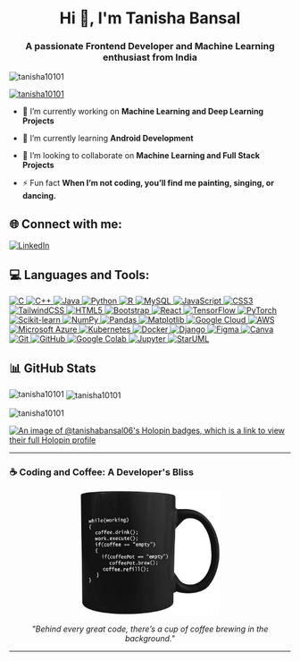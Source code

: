 <h1 align="center">Hi 👋, I'm Tanisha Bansal</h1>
<h3 align="center">A passionate Frontend Developer and Machine Learning enthusiast from India</h3>

<p align="left"> <img src="https://komarev.com/ghpvc/?username=tanisha10101&label=Profile%20views&color=0e75b6&style=flat" alt="tanisha10101" /> </p>

<p align="left"> <a href="https://github.com/ryo-ma/github-profile-trophy"><img src="https://github-profile-trophy.vercel.app/?username=tanisha10101" alt="tanisha10101" /></a> </p>

- 🔭 I’m currently working on **Machine Learning and Deep Learning Projects**

- 🌱 I’m currently learning **Android Development**

- 👯 I’m looking to collaborate on **Machine Learning and Full Stack Projects**

- ⚡ Fun fact **When I’m not coding, you’ll find me painting, singing, or dancing.**



## 🌐 Connect with me:
[![LinkedIn](https://img.shields.io/badge/LinkedIn-%230077B5.svg?style=for-the-badge&logo=linkedin&logoColor=white)](https://www.linkedin.com/in/tanisha-bansal-7869a6255/)



## 💻  Languages and Tools:
<p align="left">
  <a href="https://www.cprogramming.com/" target="_blank" rel="noreferrer">
    <img src="https://img.shields.io/badge/c-%2300599C.svg?style=for-the-badge&logo=c&logoColor=white" alt="C" />
  </a>
  <a href="https://isocpp.org/" target="_blank" rel="noreferrer">
    <img src="https://img.shields.io/badge/c++-%2300599C.svg?style=for-the-badge&logo=c%2B%2B&logoColor=white" alt="C++" />
  </a>
  <a href="https://www.java.com" target="_blank" rel="noreferrer">
    <img src="https://img.shields.io/badge/Java-%23ED8B00.svg?style=for-the-badge&logo=java&logoColor=white" alt="Java" />
  </a>
  <a href="https://www.python.org" target="_blank" rel="noreferrer">
    <img src="https://img.shields.io/badge/python-3670A0?style=for-the-badge&logo=python&logoColor=ffdd54" alt="Python" />
  </a>
  <a href="https://www.r-project.org/" target="_blank" rel="noreferrer">
    <img src="https://img.shields.io/badge/R-%23276DC3.svg?style=for-the-badge&logo=r&logoColor=white" alt="R" />
  </a>
  <a href="https://www.mysql.com/" target="_blank" rel="noreferrer">
    <img src="https://img.shields.io/badge/mysql-%2300f.svg?style=for-the-badge&logo=mysql&logoColor=white" alt="MySQL" />
  </a>
  <a href="https://www.javascript.com/" target="_blank" rel="noreferrer">
    <img src="https://img.shields.io/badge/javascript-%23323330.svg?style=for-the-badge&logo=javascript&logoColor=%23F7DF1E" alt="JavaScript" />
  </a>
  <a href="https://developer.mozilla.org/en-US/docs/Web/CSS" target="_blank" rel="noreferrer">
    <img src="https://img.shields.io/badge/css3-%231572B6.svg?style=for-the-badge&logo=css3&logoColor=white" alt="CSS3" />
  </a>
  <a href="https://tailwindcss.com/" target="_blank" rel="noreferrer">
    <img src="https://img.shields.io/badge/TailwindCSS-%2338B2AC.svg?style=for-the-badge&logo=tailwind-css&logoColor=white" alt="TailwindCSS" />
  </a>
  <a href="https://developer.mozilla.org/en-US/docs/Web/HTML" target="_blank" rel="noreferrer">
    <img src="https://img.shields.io/badge/html5-%23E34F26.svg?style=for-the-badge&logo=html5&logoColor=white" alt="HTML5" />
  </a>
  <a href="https://getbootstrap.com" target="_blank" rel="noreferrer">
    <img src="https://img.shields.io/badge/bootstrap-%23563D7C.svg?style=for-the-badge&logo=bootstrap&logoColor=white" alt="Bootstrap" />
  </a>
  <a href="https://reactjs.org/" target="_blank" rel="noreferrer">
    <img src="https://img.shields.io/badge/react-%2361DAFB.svg?style=for-the-badge&logo=react&logoColor=white" alt="React" />
  </a>
  <a href="https://www.tensorflow.org/" target="_blank" rel="noreferrer">
    <img src="https://img.shields.io/badge/TensorFlow-%23FF6F00.svg?style=for-the-badge&logo=TensorFlow&logoColor=white" alt="TensorFlow" />
  </a>
  <a href="https://pytorch.org/" target="_blank" rel="noreferrer">
    <img src="https://img.shields.io/badge/PyTorch-%23EE4C2C.svg?style=for-the-badge&logo=PyTorch&logoColor=white" alt="PyTorch" />
  </a>
  <a href="https://scikit-learn.org/" target="_blank" rel="noreferrer">
    <img src="https://img.shields.io/badge/scikit--learn-%23F7931E.svg?style=for-the-badge&logo=scikit-learn&logoColor=white" alt="Scikit-learn" />
  </a>
  <a href="https://numpy.org/" target="_blank" rel="noreferrer">
    <img src="https://img.shields.io/badge/numpy-%23013243.svg?style=for-the-badge&logo=numpy&logoColor=white" alt="NumPy" />
  </a>
  <a href="https://pandas.pydata.org/" target="_blank" rel="noreferrer">
    <img src="https://img.shields.io/badge/pandas-%23150458.svg?style=for-the-badge&logo=pandas&logoColor=white" alt="Pandas" />
  </a>
  <a href="https://matplotlib.org/" target="_blank" rel="noreferrer">
    <img src="https://img.shields.io/badge/Matplotlib-%23ffffff.svg?style=for-the-badge&logo=Matplotlib&logoColor=black" alt="Matplotlib" />
  </a>
  <a href="https://cloud.google.com/" target="_blank" rel="noreferrer">
    <img src="https://img.shields.io/badge/GoogleCloud-%234285F4.svg?style=for-the-badge&logo=google-cloud&logoColor=white" alt="Google Cloud" />
  </a>
  <a href="https://aws.amazon.com/" target="_blank" rel="noreferrer">
    <img src="https://img.shields.io/badge/Amazon%20AWS-%23232F3E.svg?style=for-the-badge&logo=amazon-aws&logoColor=white" alt="AWS" />
  </a>
  <a href="https://azure.microsoft.com/" target="_blank" rel="noreferrer">
    <img src="https://img.shields.io/badge/Microsoft%20Azure-%230072C6.svg?style=for-the-badge&logo=microsoftazure&logoColor=white" alt="Microsoft Azure" />
  </a>
  <a href="https://kubernetes.io/" target="_blank" rel="noreferrer">
    <img src="https://img.shields.io/badge/Kubernetes-%23326ce5.svg?style=for-the-badge&logo=kubernetes&logoColor=white" alt="Kubernetes" />
  </a>
  <a href="https://www.docker.com/" target="_blank" rel="noreferrer">
    <img src="https://img.shields.io/badge/docker-%230db7ed.svg?style=for-the-badge&logo=docker&logoColor=white" alt="Docker" />
  </a>
  <a href="https://www.djangoproject.com/" target="_blank" rel="noreferrer">
    <img src="https://img.shields.io/badge/django-%23092E20.svg?style=for-the-badge&logo=django&logoColor=white" alt="Django" />
  </a>
  <a href="https://www.figma.com/" target="_blank" rel="noreferrer">
    <img src="https://img.shields.io/badge/figma-%23F24E1E.svg?style=for-the-badge&logo=figma&logoColor=white" alt="Figma" />
  </a>
  <a href="https://www.canva.com/" target="_blank" rel="noreferrer">
    <img src="https://img.shields.io/badge/canva-%2300C4CC.svg?style=for-the-badge&logo=canva&logoColor=white" alt="Canva" />
  </a>
  <a href="https://git-scm.com/" target="_blank" rel="noreferrer">
    <img src="https://img.shields.io/badge/git-%23F05033.svg?style=for-the-badge&logo=git&logoColor=white" alt="Git" />
  </a>
  <a href="https://github.com/" target="_blank" rel="noreferrer">
    <img src="https://img.shields.io/badge/github-%23121011.svg?style=for-the-badge&logo=github&logoColor=white" alt="GitHub" />
  </a>
  <a href="https://colab.research.google.com/" target="_blank" rel="noreferrer">
    <img src="https://img.shields.io/badge/Google%20Colab-%23F9AB00.svg?style=for-the-badge&logo=google-colab&logoColor=white" alt="Google Colab" />
  </a>
  <a href="https://jupyter.org/" target="_blank" rel="noreferrer">
    <img src="https://img.shields.io/badge/Jupyter-%23F37626.svg?style=for-the-badge&logo=Jupyter&logoColor=white" alt="Jupyter" />
  </a>
  <a href="http://staruml.io/" target="_blank" rel="noreferrer">
    <img src="https://img.shields.io/badge/StarUML-%2313a4f5.svg?style=for-the-badge&logo=StarUML&logoColor=white" alt="StarUML" />
  </a>
</p>


## 📊 GitHub Stats
<p><img align="left" src="https://github-readme-stats.vercel.app/api/top-langs?username=tanisha10101&show_icons=true&locale=en&layout=compact" alt="tanisha10101" /></p>

<p>&nbsp;<img align="center" src="https://github-readme-stats.vercel.app/api?username=tanisha10101&show_icons=true&locale=en" alt="tanisha10101" /></p>

<p><img align="center" src="https://github-readme-streak-stats.herokuapp.com/?user=tanisha10101&" alt="tanisha10101" /></p>


[![An image of @tanishabansal06's Holopin badges, which is a link to view their full Holopin profile](https://holopin.me/tanishabansal06)](https://holopin.io/@tanishabansal06)


---
### ☕ Coding and Coffee: A Developer's Bliss  
<div align="center">
  <img src="img/Coffee.jpg" width="250" />
  <p><em>"Behind every great code, there’s a cup of coffee brewing in the background."</em></p>
</div>

---


